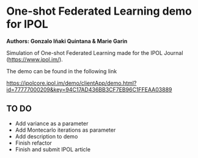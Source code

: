 <h1>One-shot Federated Learning demo for IPOL</h1>

__Authors: Gonzalo Iñaki Quintana & Marie Garin__

Simulation of One-shot Federated Learning made for the IPOL Journal (https://www.ipol.im/).

The demo can be found in the following link

https://ipolcore.ipol.im/demo/clientApp/demo.html?id=77777000209&key=94C17AD436BB3CF7EB96C1FFEAA03889

## TO DO
- Add variance as a parameter
- Add Montecarlo iterations as parameter
- Add description to demo
- Finish refactor
- Finish and submit IPOL article
